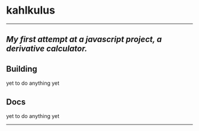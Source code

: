 # kahlkulus
-----
*My first attempt at a javascript project, a derivative calculator.*
-----

## Building

yet to do anything yet

## Docs

yet to do anything yet

-----
